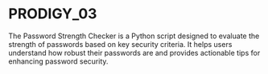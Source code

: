 # PRODIGY_03
The Password Strength Checker is a Python script designed to evaluate the strength of passwords based on key security criteria. It helps users understand how robust their passwords are and provides actionable tips for enhancing password security.

